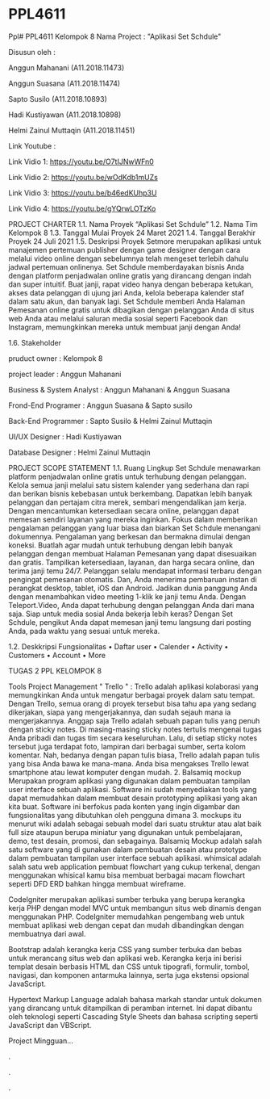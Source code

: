 # PPL4611

Ppl# PPL4611 Kelompok 8 Nama Project : "Aplikasi Set Schdule"

Disusun oleh :

Anggun Mahanani (A11.2018.11473)

Anggun Suasana (A11.2018.11474)

Sapto Susilo (A11.2018.10893)

Hadi Kustiyawan (A11.2018.10898)

Helmi Zainul Muttaqin (A11.2018.11451)



Link Youtube :

Link Vidio 1: https://youtu.be/O7tIJNwWFn0

Link Vidio 2: https://youtu.be/wOdKdb1mUZs

Link Vidio 3: https://youtu.be/b46edKUhp3U

Link Vidio 4: https://youtu.be/gYQrwLOTzKo




PROJECT CHARTER 1.1. Nama Proyek “Aplikasi Set Schdule” 1.2. Nama Tim Kelompok 8 1.3. Tanggal Mulai Proyek 24 Maret 2021 1.4. Tanggal Berakhir Proyek 24 Juli 2021 1.5. Deskripsi Proyek Setmore merupakan aplikasi untuk manajemen pertemuan publisher dengan game designer dengan cara melalui video online dengan sebelumnya telah mengeset terlebih dahulu jadwal pertemuan onlinenya. Set Schdule memberdayakan bisnis Anda dengan platform penjadwalan online gratis yang dirancang dengan indah dan super intuitif. Buat janji, rapat video hanya dengan beberapa ketukan, akses data pelanggan di ujung jari Anda, kelola beberapa kalender staf dalam satu akun, dan banyak lagi. Set Schdule memberi Anda Halaman Pemesanan online gratis untuk dibagikan dengan pelanggan Anda di situs web Anda atau melalui saluran media sosial seperti Facebook dan Instagram, memungkinkan mereka untuk membuat janji dengan Anda!

1.6. Stakeholder

pruduct owner : Kelompok 8 

project leader : Anggun Mahanani 

Business & System Analyst  : Anggun Mahanani & Anggun Suasana

Frond-End Programer   :  Anggun Suasana & Sapto susilo

Back-End Programmer : Sapto Susilo & Helmi Zainul Muttaqin 

UI/UX Designer : Hadi Kustiyawan 

Database Designer : Helmi Zainul Muttaqin

PROJECT SCOPE STATEMENT 
1.1. Ruang Lingkup Set Schdule menawarkan platform penjadwalan online gratis untuk terhubung dengan pelanggan. Kelola semua janji melalui satu sistem kalender yang sederhana dan rapi dan berikan bisnis kebebasan untuk berkembang. Dapatkan lebih banyak pelanggan dan pertajam citra merek, sembari mengendalikan jam kerja. Dengan mencantumkan ketersediaan secara online, pelanggan dapat memesan sendiri layanan yang mereka inginkan. Fokus dalam memberikan pengalaman pelanggan yang luar biasa dan biarkan Set Schdule menangani dokumennya. Pengalaman yang berkesan dan bermakna dimulai dengan koneksi. Buatlah agar mudah untuk terhubung dengan lebih banyak pelanggan dengan membuat Halaman Pemesanan yang dapat disesuaikan dan gratis. Tampilkan ketersediaan, layanan, dan harga secara online, dan terima janji temu 24/7. Pelanggan selalu mendapat informasi terbaru dengan pengingat pemesanan otomatis. Dan, Anda menerima pembaruan instan di perangkat desktop, tablet, iOS dan Android. Jadikan dunia panggung Anda dengan menambahkan video meeting 1-klik ke janji temu Anda. Dengan Teleport.Video, Anda dapat terhubung dengan pelanggan Anda dari mana saja. Siap untuk media sosial Anda bekerja lebih keras? Dengan Set Schdule, pengikut Anda dapat memesan janji temu langsung dari posting Anda, pada waktu yang sesuai untuk mereka.

1.2. Deskkripsi Fungsionalitas • Daftar user • Calender • Activity • Customers • Account • More

TUGAS 2 PPL KELOMPOK 8

Tools Project Management " Trello " : Trello adalah aplikasi kolaborasi yang memungkinkan Anda untuk mengatur berbagai proyek dalam satu tempat. Dengan Trello, semua orang di proyek tersebut bisa tahu apa yang sedang dikerjakan, siapa yang mengerjakannya, dan sudah sejauh mana ia mengerjakannya.
Anggap saja Trello adalah sebuah papan tulis yang penuh dengan sticky notes. Di masing-masing sticky notes tertulis mengenai tugas Anda pribadi dan tugas tim secara keseluruhan. Lalu, di setiap sticky notes tersebut juga terdapat foto, lampiran dari berbagai sumber, serta kolom komentar.
Nah, bedanya dengan papan tulis biasa, Trello adalah papan tulis yang bisa Anda bawa ke mana-mana. Anda bisa mengakses Trello lewat smartphone atau lewat komputer dengan mudah. 
2. Balsamiq mockup Merupakan program aplikasi yang digunakan dalam pembuatan tampilan user interface sebuah aplikasi. Software ini sudah menyediakan tools yang dapat memudahkan dalam membuat desain prototyping aplikasi yang akan kita buat. Software ini berfokus pada konten yang ingin digambar dan fungsionalitas yang dibutuhkan oleh pengguna dimana 
3. mockups itu menurut wiki adalah sebagai sebuah model dari suatu struktur atau alat baik full size ataupun berupa miniatur yang digunakan untuk pembelajaran, demo, test desain, promosi, dan sebagainya.
Balsamiq Mockup adalah salah satu software yang di gunakan dalam pembuatan desain atau prototype dalam pembuatan tampilan user interface sebuah aplikasi.
whimsical adalah salah satu web application pembuat flowchart yang cukup terkenal, dengan menggunakan whisical kamu bisa membuat berbagai macam flowchart seperti DFD ERD bahkan hingga membuat wireframe.

CodeIgniter merupakan aplikasi sumber terbuka yang berupa kerangka kerja PHP dengan model MVC untuk membangun situs web dinamis dengan menggunakan PHP. CodeIgniter memudahkan pengembang web untuk membuat aplikasi web dengan cepat dan mudah dibandingkan dengan membuatnya dari awal.

Bootstrap adalah kerangka kerja CSS yang sumber terbuka dan bebas untuk merancang situs web dan aplikasi web. Kerangka kerja ini berisi templat desain berbasis HTML dan CSS untuk tipografi, formulir, tombol, navigasi, dan komponen antarmuka lainnya, serta juga ekstensi opsional JavaScript.

Hypertext Markup Language adalah bahasa markah standar untuk dokumen yang dirancang untuk ditampilkan di peramban internet. Ini dapat dibantu oleh teknologi seperti Cascading Style Sheets dan bahasa scripting seperti JavaScript dan VBScript.


Project Mingguan...




















































.






.

































































































.










